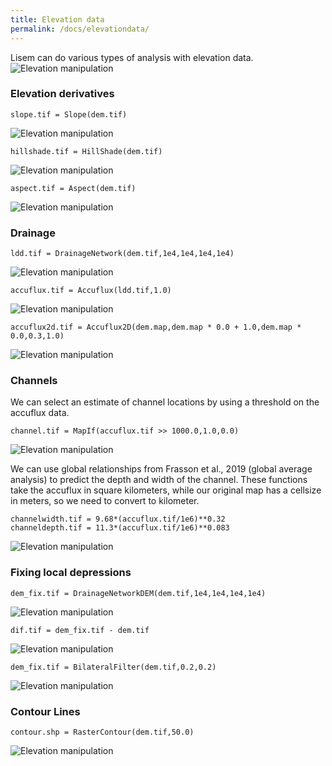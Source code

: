 ```yaml
---
title: Elevation data
permalink: /docs/elevationdata/
---
```


Lisem can do various types of analysis with elevation data.
![Elevation manipulation](/LISEM/assets/img/calc_1.png)
### Elevation derivatives

```
slope.tif = Slope(dem.tif)
```
![Elevation manipulation](/LISEM/assets/img/calc_2.png)
```
hillshade.tif = HillShade(dem.tif)
```
![Elevation manipulation](/LISEM/assets/img/calc_4.png)
```
aspect.tif = Aspect(dem.tif)
```
![Elevation manipulation](/LISEM/assets/img/calc_3.png)
### Drainage

```
ldd.tif = DrainageNetwork(dem.tif,1e4,1e4,1e4,1e4)
```
![Elevation manipulation](/LISEM/assets/img/calc_5.png)
```
accuflux.tif = Accuflux(ldd.tif,1.0)
```
![Elevation manipulation](/LISEM/assets/img/calc_6.png)
```
accuflux2d.tif = Accuflux2D(dem.map,dem.map * 0.0 + 1.0,dem.map * 0.0,0.3,1.0)
```
![Elevation manipulation](/LISEM/assets/img/calc_7.png)
### Channels
We can select an estimate of channel locations by using a threshold on the accuflux data.
```
channel.tif = MapIf(accuflux.tif >> 1000.0,1.0,0.0)
```
![Elevation manipulation](/LISEM/assets/img/calc_7.png)

We can use global relationships from Frasson et al., 2019 (global average analysis) to predict the depth and width of the channel.
These functions take the accuflux in square kilometers, while our original map has a cellsize in meters, so we need to convert to kilometer.
```
channelwidth.tif = 9.68*(accuflux.tif/1e6)**0.32
channeldepth.tif = 11.3*(accuflux.tif/1e6)**0.083
```
![Elevation manipulation](/LISEM/assets/img/calc_7.png)


### Fixing local depressions
```
dem_fix.tif = DrainageNetworkDEM(dem.tif,1e4,1e4,1e4,1e4)
```
![Elevation manipulation](/LISEM/assets/img/calc_7.png)

```
dif.tif = dem_fix.tif - dem.tif
```
![Elevation manipulation](/LISEM/assets/img/calc_7.png)


```
dem_fix.tif = BilateralFilter(dem.tif,0.2,0.2)
```
![Elevation manipulation](/LISEM/assets/img/calc_7.png)


### Contour Lines
```
contour.shp = RasterContour(dem.tif,50.0)
```

![Elevation manipulation](/LISEM/assets/img/calc_7.png)


